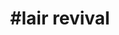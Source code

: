 ---
title: "#lair revival"
nm: lair revival
desc: The Lair Revival Project, aka the reason I revived this site.
---